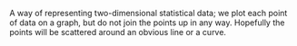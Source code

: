 A way of representing two-dimensional statistical data; we plot each
point of data on a graph, but do not join the points up in any way.
Hopefully the points will be scattered around an obvious line or a
curve.
